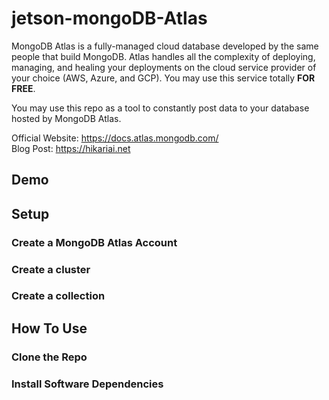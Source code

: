 # jetson-mongoDB-Atlas

MongoDB Atlas is a fully-managed cloud database developed by the same people that build MongoDB. Atlas handles all the complexity of deploying, managing, and healing your deployments on the cloud service provider of your choice (AWS, Azure, and GCP). You may use this service totally **FOR FREE**.

You may use this repo as a tool to constantly post data to your database hosted by MongoDB Atlas. 

Official Website: https://docs.atlas.mongodb.com/ \
Blog Post: https://hikariai.net

## Demo

## Setup 

### Create a MongoDB Atlas Account

### Create a cluster

### Create a collection

## How To Use

### Clone the Repo

### Install Software Dependencies

